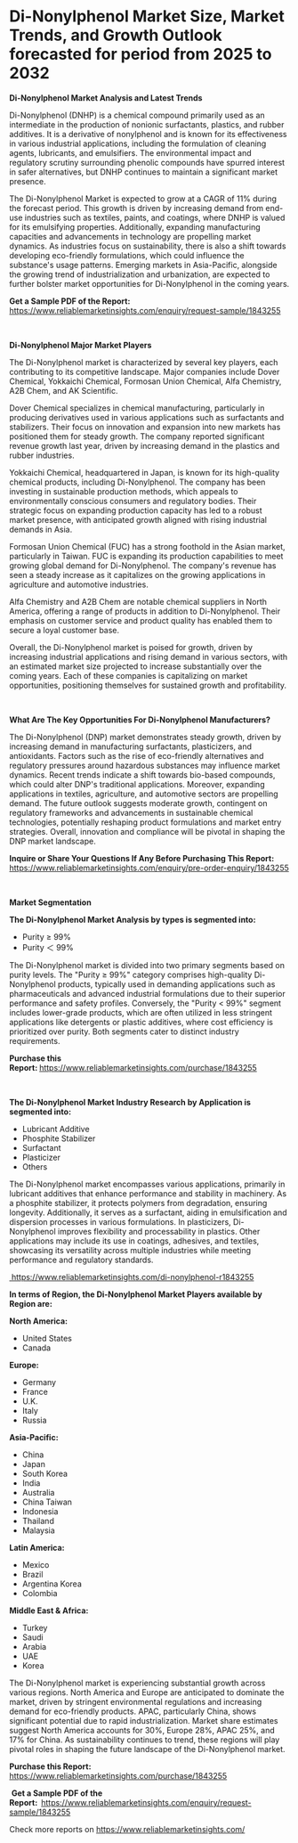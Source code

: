 <p><h1>Di-Nonylphenol Market Size, Market Trends, and Growth Outlook forecasted for period from 2025 to 2032</h1></p><p><strong>Di-Nonylphenol Market Analysis and Latest Trends</strong></p>
<p><p>Di-Nonylphenol (DNHP) is a chemical compound primarily used as an intermediate in the production of nonionic surfactants, plastics, and rubber additives. It is a derivative of nonylphenol and is known for its effectiveness in various industrial applications, including the formulation of cleaning agents, lubricants, and emulsifiers. The environmental impact and regulatory scrutiny surrounding phenolic compounds have spurred interest in safer alternatives, but DNHP continues to maintain a significant market presence.</p><p>The Di-Nonylphenol Market is expected to grow at a CAGR of 11% during the forecast period. This growth is driven by increasing demand from end-use industries such as textiles, paints, and coatings, where DNHP is valued for its emulsifying properties. Additionally, expanding manufacturing capacities and advancements in technology are propelling market dynamics. As industries focus on sustainability, there is also a shift towards developing eco-friendly formulations, which could influence the substance's usage patterns. Emerging markets in Asia-Pacific, alongside the growing trend of industrialization and urbanization, are expected to further bolster market opportunities for Di-Nonylphenol in the coming years.</p></p>
<p><strong>Get a Sample PDF of the Report:&nbsp;</strong> <a href="https://www.reliablemarketinsights.com/enquiry/request-sample/1843255?utm_campaign=2110&utm_medium=2&utm_source=Github&utm_content=ia&utm_term=03022025&utm_id=di-nonylphenol">https://www.reliablemarketinsights.com/enquiry/request-sample/1843255</a></p>
<p>&nbsp;</p>
<p><strong>Di-Nonylphenol Major Market Players</strong></p>
<p><p>The Di-Nonylphenol market is characterized by several key players, each contributing to its competitive landscape. Major companies include Dover Chemical, Yokkaichi Chemical, Formosan Union Chemical, Alfa Chemistry, A2B Chem, and AK Scientific.</p><p>Dover Chemical specializes in chemical manufacturing, particularly in producing derivatives used in various applications such as surfactants and stabilizers. Their focus on innovation and expansion into new markets has positioned them for steady growth. The company reported significant revenue growth last year, driven by increasing demand in the plastics and rubber industries.</p><p>Yokkaichi Chemical, headquartered in Japan, is known for its high-quality chemical products, including Di-Nonylphenol. The company has been investing in sustainable production methods, which appeals to environmentally conscious consumers and regulatory bodies. Their strategic focus on expanding production capacity has led to a robust market presence, with anticipated growth aligned with rising industrial demands in Asia.</p><p>Formosan Union Chemical (FUC) has a strong foothold in the Asian market, particularly in Taiwan. FUC is expanding its production capabilities to meet growing global demand for Di-Nonylphenol. The company's revenue has seen a steady increase as it capitalizes on the growing applications in agriculture and automotive industries.</p><p>Alfa Chemistry and A2B Chem are notable chemical suppliers in North America, offering a range of products in addition to Di-Nonylphenol. Their emphasis on customer service and product quality has enabled them to secure a loyal customer base.</p><p>Overall, the Di-Nonylphenol market is poised for growth, driven by increasing industrial applications and rising demand in various sectors, with an estimated market size projected to increase substantially over the coming years. Each of these companies is capitalizing on market opportunities, positioning themselves for sustained growth and profitability.</p></p>
<p>&nbsp;</p>
<p><strong>What Are The Key Opportunities For Di-Nonylphenol Manufacturers?</strong></p>
<p><p>The Di-Nonylphenol (DNP) market demonstrates steady growth, driven by increasing demand in manufacturing surfactants, plasticizers, and antioxidants. Factors such as the rise of eco-friendly alternatives and regulatory pressures around hazardous substances may influence market dynamics. Recent trends indicate a shift towards bio-based compounds, which could alter DNP's traditional applications. Moreover, expanding applications in textiles, agriculture, and automotive sectors are propelling demand. The future outlook suggests moderate growth, contingent on regulatory frameworks and advancements in sustainable chemical technologies, potentially reshaping product formulations and market entry strategies. Overall, innovation and compliance will be pivotal in shaping the DNP market landscape.</p></p>
<p><strong>Inquire or Share Your Questions If Any Before Purchasing This Report:</strong> <a href="https://www.reliablemarketinsights.com/enquiry/pre-order-enquiry/1843255?utm_campaign=2110&utm_medium=2&utm_source=Github&utm_content=ia&utm_term=03022025&utm_id=di-nonylphenol">https://www.reliablemarketinsights.com/enquiry/pre-order-enquiry/1843255</a></p>
<p>&nbsp;</p>
<p><strong>Market Segmentation</strong></p>
<p><strong>The Di-Nonylphenol Market Analysis by types is segmented into:</strong></p>
<p><ul><li>Purity ≥ 99%</li><li>Purity ＜ 99%</li></ul></p>
<p><p>The Di-Nonylphenol market is divided into two primary segments based on purity levels. The "Purity ≥ 99%" category comprises high-quality Di-Nonylphenol products, typically used in demanding applications such as pharmaceuticals and advanced industrial formulations due to their superior performance and safety profiles. Conversely, the "Purity < 99%" segment includes lower-grade products, which are often utilized in less stringent applications like detergents or plastic additives, where cost efficiency is prioritized over purity. Both segments cater to distinct industry requirements.</p></p>
<p><strong>Purchase this Report:&nbsp;</strong><a href="https://www.reliablemarketinsights.com/purchase/1843255?utm_campaign=2110&utm_medium=2&utm_source=Github&utm_content=ia&utm_term=03022025&utm_id=di-nonylphenol">https://www.reliablemarketinsights.com/purchase/1843255</a></p>
<p>&nbsp;</p>
<p><strong>The Di-Nonylphenol Market Industry Research by Application is segmented into:</strong></p>
<p><ul><li>Lubricant Additive</li><li>Phosphite Stabilizer</li><li>Surfactant</li><li>Plasticizer</li><li>Others</li></ul></p>
<p><p>The Di-Nonylphenol market encompasses various applications, primarily in lubricant additives that enhance performance and stability in machinery. As a phosphite stabilizer, it protects polymers from degradation, ensuring longevity. Additionally, it serves as a surfactant, aiding in emulsification and dispersion processes in various formulations. In plasticizers, Di-Nonylphenol improves flexibility and processability in plastics. Other applications may include its use in coatings, adhesives, and textiles, showcasing its versatility across multiple industries while meeting performance and regulatory standards.</p></p>
<p><a href="https://www.reliablemarketinsights.com/di-nonylphenol-r1843255?utm_campaign=2110&utm_medium=2&utm_source=Github&utm_content=ia&utm_term=03022025&utm_id=di-nonylphenol">&nbsp;https://www.reliablemarketinsights.com/di-nonylphenol-r1843255</a></p>
<p><strong>In terms of Region, the Di-Nonylphenol Market Players available by Region are:</strong></p>
<p>
    <p> <strong> North America: </strong>
        <ul>
            <li>United States</li>
            <li>Canada</li>
        </ul>
        </p> 
    <p> <strong> Europe: </strong>
        <ul>
            <li>Germany</li>
            <li>France</li>
            <li>U.K.</li>
            <li>Italy</li>
            <li>Russia</li>
        </ul>
        </p> 
    <p> <strong> Asia-Pacific: </strong>
        <ul>
            <li>China</li>
            <li>Japan</li>
            <li>South Korea</li>
            <li>India</li>
            <li>Australia</li>
            <li>China Taiwan</li>
            <li>Indonesia</li>
            <li>Thailand</li>
            <li>Malaysia</li>
        </ul>
        </p> 
    <p> <strong> Latin America: </strong>
        <ul>
            <li>Mexico</li>
            <li>Brazil</li>
            <li>Argentina Korea</li>
            <li>Colombia</li>
        </ul>
        </p> 
    <p> <strong> Middle East & Africa: </strong>
        <ul>
            <li>Turkey</li>
            <li>Saudi</li>
            <li>Arabia</li>
            <li>UAE</li>
            <li>Korea</li>
        </ul>
    </p>
    </p>
<p><p>The Di-Nonylphenol market is experiencing substantial growth across various regions. North America and Europe are anticipated to dominate the market, driven by stringent environmental regulations and increasing demand for eco-friendly products. APAC, particularly China, shows significant potential due to rapid industrialization. Market share estimates suggest North America accounts for 30%, Europe 28%, APAC 25%, and 17% for China. As sustainability continues to trend, these regions will play pivotal roles in shaping the future landscape of the Di-Nonylphenol market.</p></p>
<p><strong>Purchase this Report: </strong><a href="https://www.reliablemarketinsights.com/purchase/1843255?utm_campaign=2110&utm_medium=2&utm_source=Github&utm_content=ia&utm_term=03022025&utm_id=di-nonylphenol">https://www.reliablemarketinsights.com/purchase/1843255</a></p>
<p>&nbsp;<strong>Get a Sample PDF of the Report:&nbsp;&nbsp;</strong><a href="https://www.reliablemarketinsights.com/enquiry/request-sample/1843255?utm_campaign=2110&utm_medium=2&utm_source=Github&utm_content=ia&utm_term=03022025&utm_id=di-nonylphenol">https://www.reliablemarketinsights.com/enquiry/request-sample/1843255</a></p>
<p><strong></strong></p>
<p>Check more reports on <a href="https://www.reliablemarketinsights.com/?utm_campaign=2110&utm_medium=2&utm_source=Github&utm_content=ia&utm_term=03022025&utm_id=di-nonylphenol">https://www.reliablemarketinsights.com/</a></p>